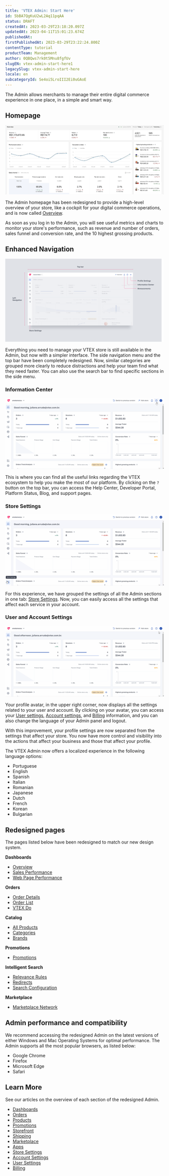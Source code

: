 ```yaml
---
title: 'VTEX Admin: Start Here'
id: 5bBA7QgKuU2wL2Aq11pqAA
status: DRAFT
createdAt: 2023-03-29T23:18:20.097Z
updatedAt: 2023-04-11T15:01:23.674Z
publishedAt: 
firstPublishedAt: 2023-03-29T23:22:24.800Z
contentType: tutorial
productTeam: Management
author: 0QBQws7rk0t5Mnu8fgfUv
slugEN: vtex-admin-start-here1
legacySlug: vtex-admin-start-here
locale: en
subcategoryId: Se4oi5LroIII2Ei0uGAoE
---
```


The Admin allows merchants to manage their entire digital commerce experience in one place, in a simple and smart way. 

## Homepage
![Store Overview gif EN](https://raw.githubusercontent.com/vtexdocs/help-center-content/refs/heads/main/docs/en/tutorials/about-the-admin/admin-overview/vtex-admin-start-here1_1.gif)

The Admin homepage has been redesigned to provide a high-level overview of your store, like a cockpit for your digital commerce operations, and is now called [Overview](https://help.vtex.com/en/v4/docs/visao-geral-da-loja--6mcM4LPUqQxSiXY6uFtXZy).

As soon as you log in to the Admin, you will see useful metrics and charts to monitor your store's performance, such as revenue and number of orders, sales funnel and conversion rate, and the 10 highest grossing products.

## Enhanced Navigation 
![New Admin Shell](https://raw.githubusercontent.com/vtexdocs/help-center-content/refs/heads/main/docs/en/tutorials/about-the-admin/admin-overview/vtex-admin-start-here1_2.png)

Everything you need to manage your VTEX store is still available in the Admin, but now with a simpler interface. The side navigation menu and the top bar have been completely redesigned. Now, similar categories are grouped more clearly to reduce distractions and help your team find what they need faster. You can also use the search bar to find specific sections in the side menu.

### Information Center
![Information center](https://raw.githubusercontent.com/vtexdocs/help-center-content/refs/heads/main/docs/en/tutorials/about-the-admin/admin-overview/vtex-admin-start-here1_3.gif)

This is where you can find all the useful links regarding the VTEX ecosystem to help you make the most of our platform. By clicking on the `?` button on the top bar, you can access the Help Center, Developer Portal, Platform Status, Blog, and support pages.

### Store Settings

![Store settings](https://raw.githubusercontent.com/vtexdocs/help-center-content/refs/heads/main/docs/en/tutorials/about-the-admin/admin-overview/vtex-admin-start-here1_4.gif)

For this experience, we have grouped the settings of all the Admin sections in one tab: [Store Settings](https://help.vtex.com/en/v4/docs/visao-geral-configuracoes-da-loja--5e1Mj7oBDq2NEYJ7cpDdR4). Now, you can easily access all the settings that affect each service in your account.

### User and Account Settings
![Avatar settings](https://raw.githubusercontent.com/vtexdocs/help-center-content/refs/heads/main/docs/en/tutorials/about-the-admin/admin-overview/vtex-admin-start-here1_5.gif)

Your profile avatar, in the upper right corner, now displays all the settings related to your user and account. By clicking on your avatar, you can access your [User settings](https://help.vtex.com/en/v4/docs/user-settings-overview--1qYAvOTZBVYMosJ7tQm3Ry), [Account settings](https://help.vtex.com/v4/docs/account-settings-overview--159BmXTQhaP44wLxtPff6r), and [Billing](https://help.vtex.com/en/v4/docs/billing-overview--CcugO41lhNJzQKpazKYQC) information, and you can also change the language of your Admin panel and logout. 

With this improvement, your profile settings are now separated from the settings that affect your store. You now have more control and visibility into the actions that affect your business and those that affect your profile.

The VTEX Admin now offers a localized experience in the following language options:

* Portuguese
* English
* Spanish
* Italian
* Romanian
* Japanese
* Dutch
* French
* Korean
* Bulgarian

## Redesigned pages
The pages listed below have been redesigned to match our new design system.

__Dashboards__
- [Overview](https://help.vtex.com/en/v4/docs/visao-geral-da-loja--6mcM4LPUqQxSiXY6uFtXZy)
- [Sales Performance](https://help.vtex.com/en/v4/docs/performance-de-vendas--6gx46RGRzWO8qgaVck7PRp)  
- [Web Page Performance](https://help.vtex.com/en/v4/docs/web-page-performance--7DeyhX8cGtG9PtAGkL8zvc)

__Orders__  
- [Order Details](https://help.vtex.com/en/v4/docs/order-details--sW79ffQgZmYs3N4EsQgsf)      
- [Order List](https://help.vtex.com/en/v4/docs/todos-os-pedidos--6JHeydzIft46VY7JTEpbJT)      
- [VTEX Do](https://help.vtex.com/en/v4/docs/vtex-do--3PLbAgN2ZFcB6cavQiDFDP)  

__Catalog__  
- [All Products](https://help.vtex.com/en/v4/docs/todos-os-produtos--7J3Qy0ki0YBvmrThgVuqdC)      
- [Categories](https://help.vtex.com/en/v4/docs/categories--3aU3oviD4FXNc1wI25sItN)    
- [Brands](https://help.vtex.com/en/v4/docs/brands--2shCykAA7ct4hA6zGEjZCX)  

__Promotions__  
- [Promotions](https://help.vtex.com/en/v4/docs/promotions-list--5LtzPm5kQdRVI06KXHE0Td)  

__Intelligent Search__  
- [Relevance Rules](https://help.vtex.com/en/v4/docs/relevance-rules--1Eb7AncaXipJGDuY0sz9IS)  
- [Redirects](https://help.vtex.com/en/v4/docs/redirecionamentos--e5KdkBkx2ZIB4d4sFgPnT)  
- [Search Configuration](https://help.vtex.com/en/v4/docs/search-configuration--3vB1ISndZI2dEEa63TeJHy)    

__Marketplace__
- [Marketplace Network](https://help.vtex.com/en/v4/docs/marketplace-network--2LohpxsALqDwNnnZgk7nwr)

## Admin performance and compatibility
We recommend accessing the redesigned Admin on the latest versions of either Windows and Mac Operating Systems for optimal performance. The Admin supports all the most popular browsers, as listed below:

- Google Chrome
- Firefox
- Microsoft Edge
- Safari

## Learn More

See our articles on the overview of each section of the redesigned Admin. 

- [Dashboards](https://help.vtex.com/en/v4/docs/visao-geral-dashboards--3FA56jDSTQjuSDwJRYQihm)   
- [Orders](https://help.vtex.com/en/v4/docs/visao-geral-pedidos--wHTMvgtq5BuUJhZdYYExj)
- [Products](https://help.vtex.com/en/v4/docs/visao-geral-produtos--5Aq3VcT9G9AeIAKFmHaf0u)   
- [Promotions](https://help.vtex.com/en/v4/docs/visao-geral-promocoes--6ZSwEn2PJQ5qs0Az2EPbd3)  
- [Storefront](https://help.vtex.com/en/v4/docs/visao-geral-storefront--6LK0TxoDqrJz2YnM90WvIk)  
- [Shipping](https://help.vtex.com/en/v4/docs/visao-geral-envio--1hw1otLpTkIjQh4WiBTFYv)  
- [Marketplace](https://help.vtex.com/en/v4/docs/visao-geral-marketplace--1MwABSIGjYSrFPUXhnUXiV)  
- [Apps](https://help.vtex.com/en/v4/docs/apps-overview--Abz99oney4PUmrf7QcHc9)  
- [Store Settings](https://help.vtex.comenpt/v4/docs/visao-geral-configuracoes-da-loja--5e1Mj7oBDq2NEYJ7cpDdR4)  
- [Account Settings](https://help.vtex.com/en/v4/docs/account-settings-overview--159BmXTQhaP44wLxtPff6r)  
- [User Settings](https://help.vtex.com/en/v4/docs/visao-geral-configuracoes-usuario--1qYAvOTZBVYMosJ7tQm3Ry)  
- [Billing](https://help.vtex.com/en/v4/docs/billing-overview--CcugO41lhNJzQKpazKYQC)  

